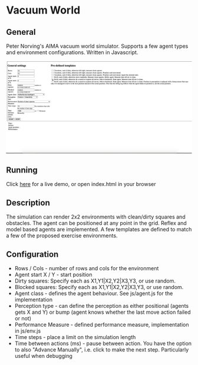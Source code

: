 # Vacuum World

## General

Peter Norving's AIMA vacuum world simulator. Supports a few agent types and environment configurations. Written in Javascript.

![demo](https://github.com/pgrigoruta/vacuum-world/blob/main/demo.gif?raw=true)

## Running

Click [here](https://pgrigoruta.github.io/vacuum-world/) for a live demo, or open index.html in your browser

## Description

The simulation can render 2x2 environments with clean/dirty squares and obstacles. The agent can be positioned at any point in the grid. 
Reflex and model based agents are implemented.
A few templates are defined to match a few of the proposed exercise environments.

## Configuration

* Rows / Cols - number of rows and cols for the environment
* Agent start X / Y - start position
* Dirty squares: Specify each as X1,Y1|X2,Y2|X3,Y3, or use random.
* Blocked squares: Specify each as X1,Y1|X2,Y2|X3,Y3, or use random.
* Agent class - defines the agent behaviour. See js/agent.js for the implementation
* Perception type - can define the perception as either positional (agents gets X and Y) or bump (agent knows whether the last move action failed or not)
* Performance Measure - defined performance measure, implementation in js/env.js
* Time steps - place a limit on the simulation length
* Time between actions (ms) - pause between action. You have the option to also "Advance Manually", i.e. click to make the next step. Particularly useful when debugging

